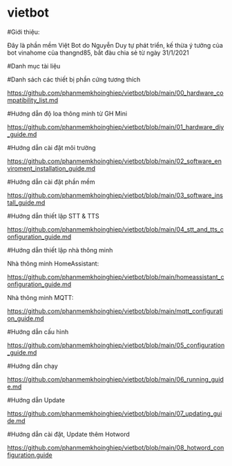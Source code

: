 # vietbot
#Giới thiệu:

Đây là phần mềm Việt Bot do Nguyễn Duy tự phát triển, kế thừa ý tưởng của bot vinahome của thangnd85, bắt đàu chia sẻ từ ngày 31/1/2021

#Danh mục tài liệu

#Danh sách các thiết bị phần cứng tương thích

https://github.com/phanmemkhoinghiep/vietbot/blob/main/00_hardware_compatibility_list.md

#Hướng dẫn độ loa thông minh từ GH Mini

https://github.com/phanmemkhoinghiep/vietbot/blob/main/01_hardware_diy_guide.md

#Hướng dẫn cài đặt môi trường

https://github.com/phanmemkhoinghiep/vietbot/blob/main/02_software_enviroment_installation_guide.md

#Hướng dẫn cài đặt phần mềm

https://github.com/phanmemkhoinghiep/vietbot/blob/main/03_software_install_guide.md

#Hướng dẫn thiết lập STT & TTS

https://github.com/phanmemkhoinghiep/vietbot/blob/main/04_stt_and_tts_configuration_guide.md

#Hướng dẫn thiết lập nhà thông minh

Nhà thông minh HomeAssistant:

https://github.com/phanmemkhoinghiep/vietbot/blob/main/homeassistant_configuration_guide.md

Nhà thông minh MQTT:

https://github.com/phanmemkhoinghiep/vietbot/blob/main/mqtt_configuration_guide.md

#Hướng dẫn cấu hình 

https://github.com/phanmemkhoinghiep/vietbot/blob/main/05_configuration_guide.md

#Hướng dẫn chạy

https://github.com/phanmemkhoinghiep/vietbot/blob/main/06_running_guide.md

#Hướng dẫn Update

https://github.com/phanmemkhoinghiep/vietbot/blob/main/07_updating_guide.md

#Hướng dẫn cài đặt, Update thêm Hotword

https://github.com/phanmemkhoinghiep/vietbot/blob/main/08_hotword_configuration.guide
